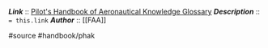 ***Link***      :: [Pilot's Handbook of Aeronautical Knowledge Glossary](https://www.faa.gov/sites/faa.gov/files/21_phak_glossary.pdf)
***Description***      :: `= this.link`
***Author*** :: [[FAA]]

#source #handbook/phak
